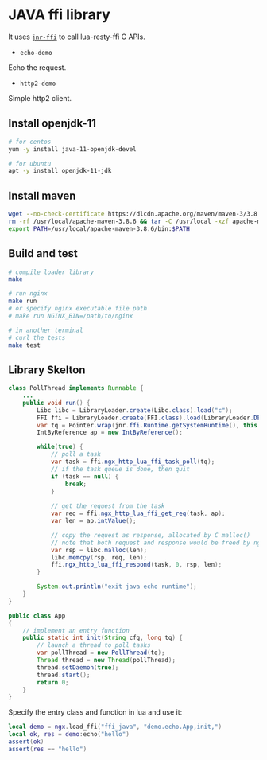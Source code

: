 # JAVA ffi library

It uses [`jnr-ffi`](https://github.com/jnr/jnr-ffi) to call lua-resty-ffi C APIs.

* `echo-demo`

Echo the request.

* `http2-demo`

Simple http2 client.

## Install openjdk-11

```bash
# for centos
yum -y install java-11-openjdk-devel

# for ubuntu
apt -y install openjdk-11-jdk
```

## Install maven

```bash
wget --no-check-certificate https://dlcdn.apache.org/maven/maven-3/3.8.6/binaries/apache-maven-3.8.6-bin.tar.gz
rm -rf /usr/local/apache-maven-3.8.6 && tar -C /usr/local -xzf apache-maven-3.8.6-bin.tar.gz
export PATH=/usr/local/apache-maven-3.8.6/bin:$PATH
```

## Build and test

```bash
# compile loader library
make

# run nginx
make run
# or specify nginx executable file path
# make run NGINX_BIN=/path/to/nginx

# in another terminal
# curl the tests
make test
```

## Library Skelton

```java
class PollThread implements Runnable {
    ...
    public void run() {
        Libc libc = LibraryLoader.create(Libc.class).load("c");
        FFI ffi = LibraryLoader.create(FFI.class).load(LibraryLoader.DEFAULT_LIBRARY);
        var tq = Pointer.wrap(jnr.ffi.Runtime.getSystemRuntime(), this.tq);
        IntByReference ap = new IntByReference();

        while(true) {
            // poll a task
            var task = ffi.ngx_http_lua_ffi_task_poll(tq);
            // if the task queue is done, then quit
            if (task == null) {
                break;
            }
            
            // get the request from the task
            var req = ffi.ngx_http_lua_ffi_get_req(task, ap);
            var len = ap.intValue();

            // copy the request as response, allocated by C malloc()
            // note that both request and response would be freed by nginx
            var rsp = libc.malloc(len);
            libc.memcpy(rsp, req, len);
            ffi.ngx_http_lua_ffi_respond(task, 0, rsp, len);
        }

        System.out.println("exit java echo runtime");
    }
}

public class App
{
    // implement an entry function
    public static int init(String cfg, long tq) {
        // launch a thread to poll tasks
        var pollThread = new PollThread(tq);
        Thread thread = new Thread(pollThread);
        thread.setDaemon(true);
        thread.start();
        return 0;
    }
}
```

Specify the entry class and function in lua and use it:

```lua
local demo = ngx.load_ffi("ffi_java", "demo.echo.App,init,")
local ok, res = demo:echo("hello")
assert(ok)
assert(res == "hello")
```
